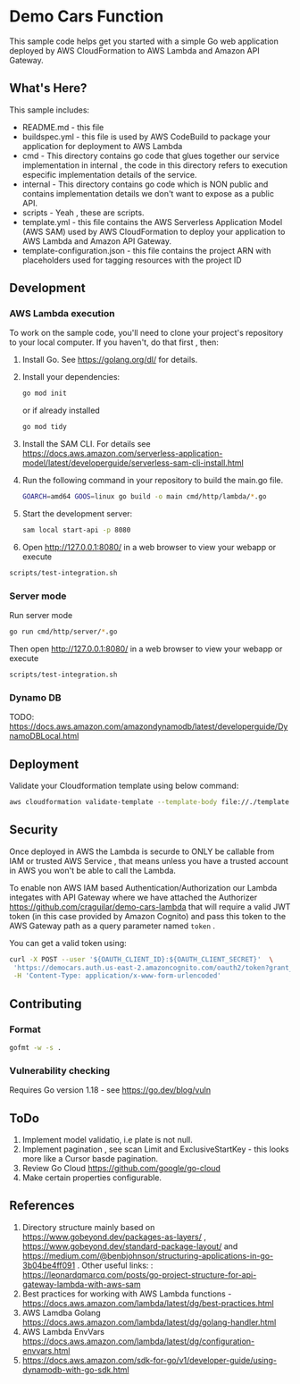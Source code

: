 # Demo Cars Function

This sample code helps get you started with a simple Go web application deployed by AWS CloudFormation to AWS Lambda and Amazon API Gateway.

## What's Here?

This sample includes:

* README.md - this file
* buildspec.yml - this file is used by AWS CodeBuild to package your
  application for deployment to AWS Lambda
* cmd - This directory contains go code that glues together our service implementation in internal , the code in this directory refers to execution especific implementation details of the service.
* internal - This directory contains go code  which is NON public and contains implementation details we don't want to expose as a public API.
* scripts - Yeah , these are scripts.
* template.yml - this file contains the AWS Serverless Application Model (AWS SAM) used
  by AWS CloudFormation to deploy your application to AWS Lambda and Amazon API
  Gateway.
* template-configuration.json - this file contains the project ARN with placeholders used for tagging resources with the project ID  

## Development

### AWS Lambda execution

To work on the sample code, you'll need to clone your project's repository to your
local computer. If you haven't, do that first , then:

1. Install Go.  See https://golang.org/dl/ for details.

1. Install your dependencies:

    ```bash
    go mod init
    ```

    or if already installed

    ```bash
    go mod tidy
    ```

1. Install the SAM CLI. For details see https://docs.aws.amazon.com/serverless-application-model/latest/developerguide/serverless-sam-cli-install.html

1. Run the following command in your repository to build the main.go file.

    ```bash
    GOARCH=amd64 GOOS=linux go build -o main cmd/http/lambda/*.go
    ```

1. Start the development server:

    ```bash
    sam local start-api -p 8080
    ```

1. Open http://127.0.0.1:8080/ in a web browser to view your webapp or execute

  ```bash
  scripts/test-integration.sh
  ```

### Server mode

Run server mode

```bash
go run cmd/http/server/*.go
```

Then open http://127.0.0.1:8080/ in a web browser to view your webapp or execute

  ```bash
  scripts/test-integration.sh
  ```

### Dynamo DB

TODO: https://docs.aws.amazon.com/amazondynamodb/latest/developerguide/DynamoDBLocal.html

## Deployment

Validate your Cloudformation template using below command:

```bash
aws cloudformation validate-template --template-body file://./template.yml
```

## Security

Once deployed in AWS the Lambda is securde to ONLY be callable from IAM or trusted AWS Service , that means unless you have a trusted account in AWS you
won't be able to call the Lambda.

To enable non AWS IAM based Authentication/Authorization our Lambda integates with API Gateway where we have attached the Authorizer https://github.com/craguilar/demo-cars-lambda that will require a valid JWT token (in this case provided by Amazon Cognito) and pass this token to the AWS Gateway path as a query parameter named `token` .

You can get a valid token using:

```bash
curl -X POST --user '${OAUTH_CLIENT_ID}:${OAUTH_CLIENT_SECRET}'  \
 'https://democars.auth.us-east-2.amazoncognito.com/oauth2/token?grant_type=client_credentials&scope=profile' \
 -H 'Content-Type: application/x-www-form-urlencoded'
```

## Contributing

### Format

```bash
gofmt -w -s .
```

### Vulnerability checking

Requires Go version 1.18 - see https://go.dev/blog/vuln


## ToDo

1. Implement model validatio, i.e plate is not null.
2. Implement pagination , see scan Limit and ExclusiveStartKey - this looks more like a Cursor basde pagination.
3. Review Go Cloud https://github.com/google/go-cloud
4. Make certain properties configurable.

## References

1. Directory structure mainly based on https://www.gobeyond.dev/packages-as-layers/ , https://www.gobeyond.dev/standard-package-layout/ and  https://medium.com/@benbjohnson/structuring-applications-in-go-3b04be4ff091 . Other useful links:   : https://leonardqmarcq.com/posts/go-project-structure-for-api-gateway-lambda-with-aws-sam 
1. Best practices for working with AWS Lambda functions - https://docs.aws.amazon.com/lambda/latest/dg/best-practices.html
1. AWS Lamdba Golang https://docs.aws.amazon.com/lambda/latest/dg/golang-handler.html
1. AWS Lambda EnvVars https://docs.aws.amazon.com/lambda/latest/dg/configuration-envvars.html
1. https://docs.aws.amazon.com/sdk-for-go/v1/developer-guide/using-dynamodb-with-go-sdk.html